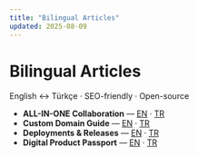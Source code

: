 ```yaml
---
title: "Bilingual Articles"
updated: 2025-08-09
---
```


# Bilingual Articles
English ↔ Türkçe · SEO-friendly · Open-source

- **ALL-IN-ONE Collaboration** — [EN](/articles/all-in-one-collab/en.html) · [TR](/articles/all-in-one-collab/tr.html)
- **Custom Domain Guide** — [EN](/articles/custom-domain-guide/en.html) · [TR](/articles/custom-domain-guide/tr.html)
- **Deployments & Releases** — [EN](/articles/deployments-releases-guide/en.html) · [TR](/articles/deployments-releases-guide/tr.html)
- **Digital Product Passport** — [EN](/articles/dpp/en.html) · [TR](/articles/dpp/tr.html)
